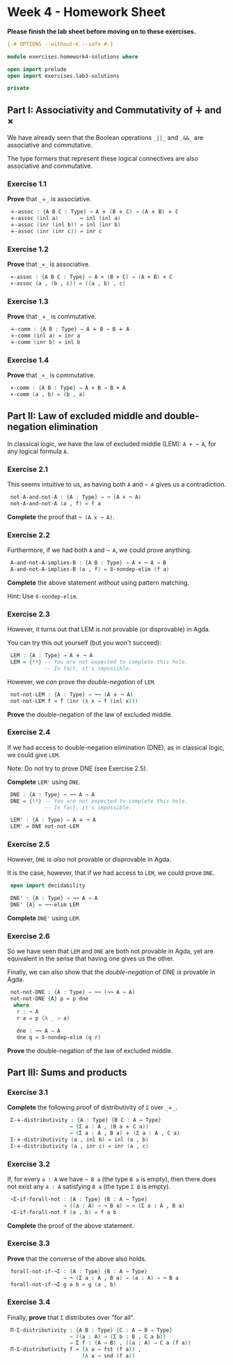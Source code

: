 # Week 4 - Homework Sheet

**Please finish the lab sheet before moving on to these exercises.**

```agda
{-# OPTIONS --without-K --safe #-}

module exercises.homework4-solutions where

open import prelude
open import exercises.lab3-solutions

private
```

## Part I: Associativity and Commutativity of ∔ and ×

We have already seen that the Boolean operations `_||_` and `_&&_` are
associative and commutative.

The type formers that represent these logical connectives are also associative
and commutative.

### Exercise 1.1

**Prove** that `_∔_` is associative.

```agda
 ∔-assoc : {A B C : Type} → A ∔ (B ∔ C) → (A ∔ B) ∔ C
 ∔-assoc (inl a)       = inl (inl a)
 ∔-assoc (inr (inl b)) = inl (inr b)
 ∔-assoc (inr (inr c)) = inr c
```

### Exercise 1.2

**Prove** that `_×_` is associative.

```agda
 ×-assoc : {A B C : Type} → A × (B × C) → (A × B) × C
 ×-assoc (a , (b , c)) = ((a , b) , c)
```

### Exercise 1.3

**Prove** that `_∔_` is commutative.

```agda
 ∔-comm : {A B : Type} → A ∔ B → B ∔ A
 ∔-comm (inl a) = inr a
 ∔-comm (inr b) = inl b
```
### Exercise 1.4

**Prove** that `_×_` is commutative.

```agda
 ×-comm : {A B : Type} → A × B → B × A
 ×-comm (a , b) = (b , a)
```

## Part II: Law of excluded middle and double-negation elimination

In classical logic, we have the law of excluded middle (LEM): `A + ¬ A`, for any
logical formula `A`.

### Exercise 2.1

This seems intuitive to us, as having both `A` and `¬ A` gives us a
contradiction.

```agda
 not-A-and-not-A : {A : Type} → ¬ (A × ¬ A)
 not-A-and-not-A (a , f) = f a
```

**Complete** the proof that `¬ (A x ¬ A)`.

### Exercise 2.2

Furthermore, if we had both `A` and `¬ A`, we could prove anything.

```agda
 A-and-not-A-implies-B : {A B : Type} → A × ¬ A → B
 A-and-not-A-implies-B (a , f) = 𝟘-nondep-elim (f a)
```

**Complete** the above statement *without* using pattern matching.

Hint: Use `𝟘-nondep-elim`.

### Exercise 2.3

However, it turns out that LEM is not provable (or disprovable) in Agda.

You can try this out yourself (but you won't succeed):

```agda
 LEM : {A : Type} → A ∔ ¬ A
 LEM = {!!} -- You are not expected to complete this hole.
            -- In fact, it's impossible.
```

However, we *can* prove the *double-negation* of `LEM`.

```agda
 not-not-LEM : {A : Type} → ¬¬ (A ∔ ¬ A)
 not-not-LEM f = f (inr (λ x → f (inl x)))
```

**Prove** the double-negation of the law of excluded middle.

### Exercise 2.4

If we had access to double-negation elimination (DNE), as in classical logic, we
could give `LEM`.

Note: Do not try to prove DNE (see Exercise 2.5).

**Complete** `LEM'` using `DNE`.

```agda
 DNE : {A : Type} → ¬¬ A → A
 DNE = {!!} -- You are not expected to complete this hole.
            -- In fact, it's impossible.

 LEM' : {A : Type} → A ∔ ¬ A
 LEM' = DNE not-not-LEM
```

### Exercise 2.5

However, `DNE` is *also* not provable or disprovable in Agda.

It is the case, however, that if we had access to `LEM`, we could prove `DNE`.

```agda
 open import decidability

 DNE' : {A : Type} → ¬¬ A → A
 DNE' {A} = ¬¬-elim LEM
```

**Complete** `DNE'` using `LEM`.

### Exercise 2.6

So we have seen that `LEM` and `DNE` are both not provable in Agda, yet are
equivalent in the sense that having one gives us the other.

Finally, we can also show that the *double-negation* of DNE *is* provable in
Agda.

```agda
 not-not-DNE : {A : Type} → ¬¬ (¬¬ A → A)
 not-not-DNE {A} p = p dne
  where
   r : ¬ A
   r a = p (λ _ → a)

   dne : ¬¬ A → A
   dne q = 𝟘-nondep-elim (q r)
```

**Prove** the double-negation of the law of excluded middle.

## Part III: Sums and products

### Exercise 3.1

**Complete** the following proof of distributivity of `Σ` over `_∔_`.

```agda
 Σ-∔-distributivity : {A : Type} {B C : A → Type}
                    → (Σ a ꞉ A , (B a ∔ C a))
                    → (Σ a ꞉ A , B a) ∔ (Σ a ꞉ A , C a)
 Σ-∔-distributivity (a , inl b) = inl (a , b)
 Σ-∔-distributivity (a , inr c) = inr (a , c)
```

### Exercise 3.2

If, for every `a : A` we have `¬ B a` (the type `B a` is empty), then there
does not exist any `a : A` satisfying `B a` (the type `Σ B` is empty).

```agda
 ¬Σ-if-forall-not : {A : Type} {B : A → Type}
                  → ((a : A) → ¬ B a) → ¬ (Σ a ꞉ A , B a)
 ¬Σ-if-forall-not f (a , b) = f a b
```

**Complete** the proof of the above statement.

### Exercise 3.3

**Prove** that the converse of the above also holds.

```agda
 forall-not-if-¬Σ : {A : Type} {B : A → Type}
                  → ¬ (Σ a ꞉ A , B a) → (a : A) → ¬ B a
 forall-not-if-¬Σ g a b = g (a , b)
```

### Exercise 3.4

Finally, **prove** that `Σ` distributes over "for all".

```agda
 Π-Σ-distributivity : {A B : Type} {C : A → B → Type}
                    → ((a : A) → (Σ b ꞉ B , C a b))
                    → Σ f ꞉ (A → B) , ((a : A) → C a (f a))
 Π-Σ-distributivity f = (λ a → fst (f a)) ,
                        (λ a → snd (f a))
```
